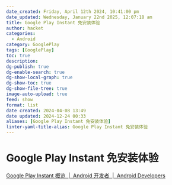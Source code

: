 ```yaml
---
date_created: Friday, April 12th 2024, 10:41:00 pm
date_updated: Wednesday, January 22nd 2025, 12:07:18 am
title: Google Play Instant 免安装体验
author: hacket
categories:
  - Android
category: GooglePlay
tags: [GooglePlay]
toc: true
description: 
dg-publish: true
dg-enable-search: true
dg-show-local-graph: true
dg-show-toc: true
dg-show-file-tree: true
image-auto-upload: true
feed: show
format: list
date created: 2024-04-08 13:49
date updated: 2024-12-24 00:33
aliases: [Google Play Instant 免安装体验]
linter-yaml-title-alias: Google Play Instant 免安装体验
---
```


# Google Play Instant 免安装体验

[Google Play Instant 概览  |  Android 开发者  |  Android Developers](https://developer.android.com/topic/google-play-instant/overview?hl=zh-cn)
